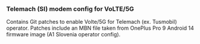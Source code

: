 ### Telemach (SI) modem config for VoLTE/5G

Contains Git patches to enable Volte/5G for Telemach (ex. Tusmobil) operator. Patches
include an MBN file taken from OnePlus Pro 9 Android 14 firmware image (A1 Slovenia operator config).
